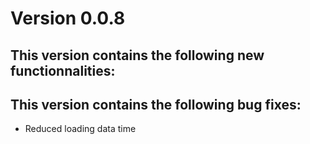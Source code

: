 # Version 0.0.8

## This version contains the following new functionnalities:


## This version contains the following bug fixes:

- Reduced loading data time
